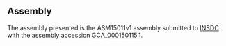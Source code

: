 

Assembly
--------

The assembly presented is the ASM15011v1 assembly submitted to
[INSDC](http://www.insdc.org) with the assembly accession
[GCA\_000150115.1](http://www.ebi.ac.uk/ena/data/view/GCA_000150115.1).
